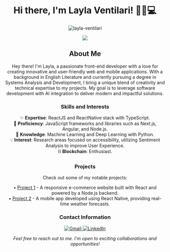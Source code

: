 <h1 align="center">Hi there, I'm Layla Ventilari! 🌟✨💻</h1>

<p align="center">
  <img src="https://github-readme-stats.vercel.app/api?username=layla-ventilari&show_icons=true&theme=aura" alt="layla-ventilari" />
</p>

<p align="center">
  <img src="https://github-readme-stats.vercel.app/api/top-langs/?username=layla-ventilari&layout=compact&langs_count=7&theme=aura" />
</p>

<h2 align="center">About Me</h2>
<p align="center">Hey there! I'm Layla, a passionate front-end developer with a love for creating innovative and user-friendly web and mobile applications. With a background in English Literature and currently pursuing a degree in Systems Analysis and Development, I bring a unique blend of creativity and technical expertise to my projects. My goal is to leverage software development with AI integration to deliver modern and impactful solutions.</p>

<h3 align="center">Skills and Interests</h3>
<p align="center">
  ✨ <strong>Expertise</strong>: ReactJS and ReactNative stack with TypeScript.<br>
  🚀 <strong>Proficiency</strong>: JavaScript frameworks and libraries such as Next.js, Angular, and Node.js.<br>
  🧠 <strong>Knowledge</strong>: Machine Learning and Deep Learning with Python.<br>
  💡 <strong>Interest</strong>: Research areas focused on accessibility, utilizing Sentiment Analysis to improve User Experience.<br>
  ⛓️ <strong>Blockchain</strong>: Enthusiast.
</p>

<h3 align="center">Projects</h3>
<p align="center">Check out some of my notable projects:</p>
<p align="center">
  • <a href="https://coffee-delivery-delta-ten.vercel.app/">Project 1</a> - A responsive e-commerce website built with React and powered by a Node.js backend.<br>
  • <a href="https://github.com/layla-ventilari/project-2">Project 2</a> - A mobile app developed using React Native, providing real-time weather forecasts.<br>

<h3 align="center">Contact Information</h3>
<p align="center">
  <a href="mailto:laylaventilari@proton.me">
    <img src="https://img.shields.io/badge/Gmail-D14836?style=for-the-badge&logo=gmail&logoColor=white" alt="Gmail" />
  </a>
  <a href="https://www.linkedin.com/in/layla-ventilari-135574145/" target="_blank">
    <img src="https://img.shields.io/badge/LinkedIn-0077B5?style=for-the-badge&logo=linkedin&logoColor=white" alt="LinkedIn" />
  </a>
</p>

<p align="center">
  <em>Feel free to reach out to me. I'm open to exciting collaborations and opportunities!</em>
</p>
